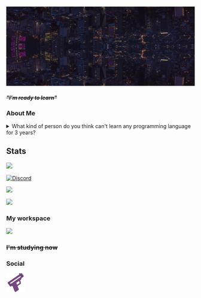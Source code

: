 [![Header](./Background.png)](https://guns.lol/ghfakegh1337) 


#### ~~*"I'm ready to learn"*~~

### About Me

<details><summary>What kind of person do you think can't learn any programming language for 3 years?</summary>That's me. 😢</details>

## Stats
![](https://komarev.com/ghpvc/?username=ghfakegh1337&color=red&style=for-the-badge)

<a href="https://discord.c99.nl/widget/theme-1/1216658270538698814.png">
  <img src="https://discord.c99.nl/widget/theme-1/1216658270538698814.png" alt="Discord" />
</a>

[![](https://github-readme-stats.vercel.app/api/top-langs/?username=ghfakegh1337&title_color=7433FF&icon_color=bb2acf&text_color=b3b3ff&bg_color=0,000000,130F40&hide_border=true&layout=compact&hide=batchfile,c#)]()

[![](https://github-readme-stats.vercel.app/api?username=ghfakegh1337&show_icons=true&show_icons=true&title_color=7433FF&icon_color=bb2acf&text_color=b3b3ff&bg_color=0,000000,130F40&hide_border=true)]()

### My workspace

![](https://skillicons.dev/icons?i=windows,linux)

### ~~I'm studying now~~

### Social
[![Guns.lol](./gunslol.png)](https://guns.lol/ghfakegh1337)
